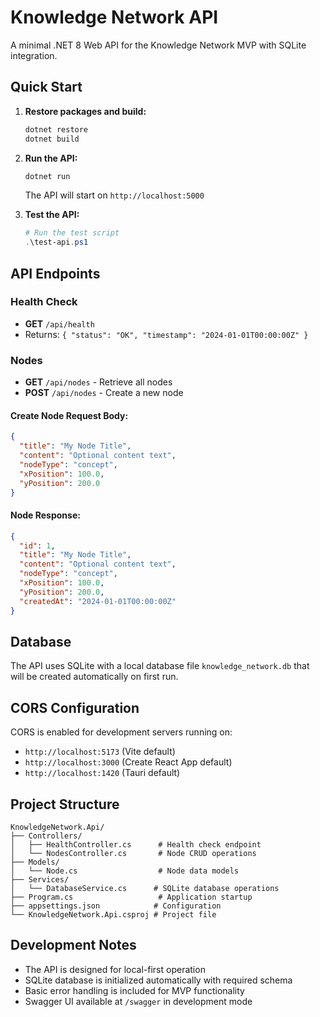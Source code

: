 # Knowledge Network API

A minimal .NET 8 Web API for the Knowledge Network MVP with SQLite integration.

## Quick Start

1. **Restore packages and build:**
   ```bash
   dotnet restore
   dotnet build
   ```

2. **Run the API:**
   ```bash
   dotnet run
   ```
   
   The API will start on `http://localhost:5000`

3. **Test the API:**
   ```powershell
   # Run the test script
   .\test-api.ps1
   ```

## API Endpoints

### Health Check
- **GET** `/api/health`
- Returns: `{ "status": "OK", "timestamp": "2024-01-01T00:00:00Z" }`

### Nodes
- **GET** `/api/nodes` - Retrieve all nodes
- **POST** `/api/nodes` - Create a new node

#### Create Node Request Body:
```json
{
  "title": "My Node Title",
  "content": "Optional content text",
  "nodeType": "concept",
  "xPosition": 100.0,
  "yPosition": 200.0
}
```

#### Node Response:
```json
{
  "id": 1,
  "title": "My Node Title",
  "content": "Optional content text",
  "nodeType": "concept",
  "xPosition": 100.0,
  "yPosition": 200.0,
  "createdAt": "2024-01-01T00:00:00Z"
}
```

## Database

The API uses SQLite with a local database file `knowledge_network.db` that will be created automatically on first run.

## CORS Configuration

CORS is enabled for development servers running on:
- `http://localhost:5173` (Vite default)
- `http://localhost:3000` (Create React App default)
- `http://localhost:1420` (Tauri default)

## Project Structure

```
KnowledgeNetwork.Api/
├── Controllers/
│   ├── HealthController.cs      # Health check endpoint
│   └── NodesController.cs       # Node CRUD operations
├── Models/
│   └── Node.cs                  # Node data models
├── Services/
│   └── DatabaseService.cs      # SQLite database operations
├── Program.cs                   # Application startup
├── appsettings.json            # Configuration
└── KnowledgeNetwork.Api.csproj # Project file
```

## Development Notes

- The API is designed for local-first operation
- SQLite database is initialized automatically with required schema
- Basic error handling is included for MVP functionality
- Swagger UI available at `/swagger` in development mode